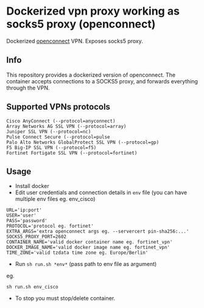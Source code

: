 # Dockerized vpn proxy working as socks5 proxy (openconnect)

Dockerized [openconnect](https://www.infradead.org/openconnect/) VPN. Exposes socks5 proxy. 

## Info

This repository provides a dockerized version of openconnect. The container accepts connections to a SOCKS5 proxy, and forwards everything through the VPN.

## Supported VPNs protocols

```
Cisco AnyConnect (--protocol=anyconnect)
Array Networks AG SSL VPN (--protocol=array)
Juniper SSL VPN (--protocol=nc)
Pulse Connect Secure (--protocol=pulse
Palo Alto Networks GlobalProtect SSL VPN (--protocol=gp)
F5 Big-IP SSL VPN (--protocol=f5)
Fortinet Fortigate SSL VPN (--protocol=fortinet)
```

## Usage

- Install docker
- Edit user credentials and connection details in  ```env``` file (you can have multiple env files eg. env_cisco)
```
URL='ip:port'
USER='user'
PASS='password'
PROTOCOL='protocol eg. fortinet'
EXTRA_ARGS='extra openconnect args eg. --servercert pin-sha256:...'
SOCKS5_PROXY_PORT=2602
CONTAINER_NAME='valid docker container name eg. fortinet_vpn'
DOCKER_IMAGE_NAME='valid docker image name eg. fortinet_vpn'
TIME_ZONE='valid tzdata time zone eg. Europe/Berlin'
```
- Run ```sh run.sh *env*``` (pass path to env file as argument)

eg.

```
sh run.sh env_cisco
```
- To stop you must stop/delete container. 